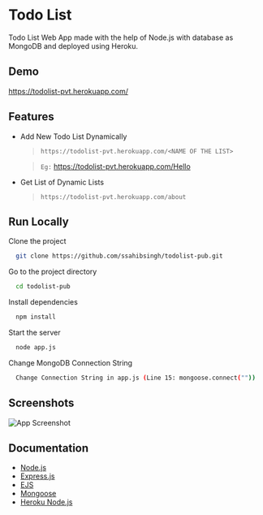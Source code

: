 
# Todo List

Todo List Web App made with the help of Node.js with database as MongoDB and deployed using Heroku.
## Demo

https://todolist-pvt.herokuapp.com/


## Features

- Add New Todo List Dynamically
    > `https://todolist-pvt.herokuapp.com/<NAME OF THE LIST>`

    > `Eg:` https://todolist-pvt.herokuapp.com/Hello

- Get List of Dynamic Lists
    > `https://todolist-pvt.herokuapp.com/about`



## Run Locally

Clone the project

```bash
  git clone https://github.com/ssahibsingh/todolist-pub.git
```

Go to the project directory

```bash
  cd todolist-pub
```

Install dependencies

```bash
  npm install
```

Start the server

```bash
  node app.js
```
Change MongoDB Connection String

```bash
  Change Connection String in app.js (Line 15: mongoose.connect(""))
```

## Screenshots

![App Screenshot](https://i.ibb.co/4JvwWtq/To-Do-List-copy.png)


## Documentation

- [Node.js](https://nodejs.org/en/docs/) 
- [Express.js](https://expressjs.com/)
- [EJS](https://ejs.co/#docs)
- [Mongoose](https://mongoosejs.com/docs/guide.html)
- [Heroku Node.js](https://devcenter.heroku.com/categories/nodejs-support)

